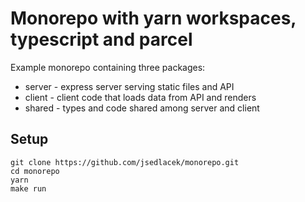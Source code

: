 # Monorepo with yarn workspaces, typescript and parcel

Example monorepo containing three packages:

- server - express server serving static files and API
- client - client code that loads data from API and renders
- shared - types and code shared among server and client

## Setup

```
git clone https://github.com/jsedlacek/monorepo.git
cd monorepo
yarn
make run
```
